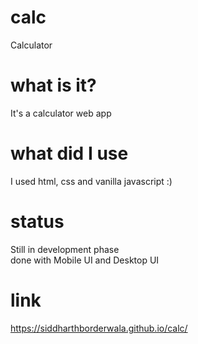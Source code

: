 # calc
Calculator
<br>
# what is it?
It's a calculator web app
<br>
# what did I use
I used html, css and vanilla javascript :)
# status
Still in development phase <br> done with Mobile UI and Desktop UI
# link
https://siddharthborderwala.github.io/calc/
